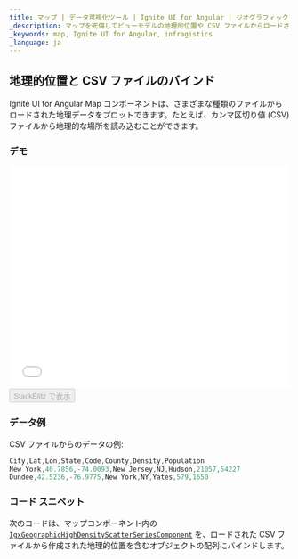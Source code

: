 ```yaml
---
title: マップ | データ可視化ツール | Ignite UI for Angular | ジオグラフィック CSV データ | Infragistics
_description: マップを死傷してビューモデルの地理的位置や CSV ファイルからロードされた地理的位置を含むデータを表示できます。詳細については、デモ、依存関係、使用方法、およびツールバーを参照してください。
_keywords: map, Ignite UI for Angular, infragistics
_language: ja
---
```


## 地理的位置と CSV ファイルのバインド

Ignite UI for Angular Map コンポーネントは、さまざまな種類のファイルからロードされた地理データをプロットできます。たとえば、カンマ区切り値 (CSV) ファイルから地理的な場所を読み込むことができます。

### デモ

<div class="sample-container loading" style="height: 400px">
    <iframe id="geo-map-binding-data-csv-iframe" src='{environment:demosBaseUrl}/maps/geo-map-binding-data-csv' width="100%" height="100%" seamless frameBorder="0" onload="onXPlatSampleIframeContentLoaded(this);"></iframe>
</div>
<div>
    <button data-localize="stackblitz" disabled class="stackblitz-btn"   data-iframe-id="geo-map-binding-data-csv-iframe" data-demos-base-url="{environment:demosBaseUrl}">StackBlitz で表示
    </button>
</div>

<div class="divider--half"></div>

### データ例

CSV ファイルからのデータの例:

```ts
City,Lat,Lon,State,Code,County,Density,Population
New York,40.7856,-74.0093,New Jersey,NJ,Hudson,21057,54227
Dundee,42.5236,-76.9775,New York,NY,Yates,579,1650
```

### コード スニペット

次のコードは、マップコンポーネント内の [`IgxGeographicHighDensityScatterSeriesComponent`](/angular-apis/typescript/latest/classes/igxgeographichighdensityscatterseriescomponent.html) を、ロードされた CSV ファイルから作成された地理的位置を含むオブジェクトの配列にバインドします。
